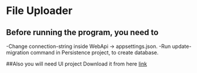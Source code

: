 # File Uploader

## Before running the program, you need to
-Change connection-string inside WebApi -> appsettings.json.
-Run update-migration command in Persistence project, to create database.

##Also you will need UI project 
Download it from here [link](https://github.com/anorboev3/file-uploader-frontend)
